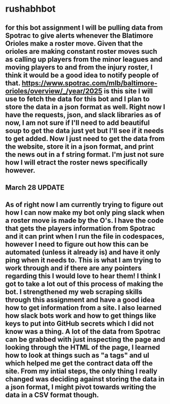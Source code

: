 # rushabhbot


## for this bot assignment I will be pulling data from Spotrac to give alerts whenever the Blatimore Orioles make a roster move. Given that the orioles are making constant roster moves such as calling up players from the minor leagues and moving players to and from the injury roster, I think it would be a good idea to notify people of that. https://www.spotrac.com/mlb/baltimore-orioles/overview/_/year/2025 is this site I will use to fetch the data for this bot and I plan to store the data in a json format as well. Right now I have the requests, json, and slack libraries as of now, I am not sure if I'll need to add beautiful soup to get the data just yet but I'll see if it needs to get added. Now I just need to get the data from the website, store it in a json format, and print the news out in a f string format. I'm just not sure how I will etract the roster news specifically however. 

## March 28 UPDATE

## As of right now I am currently trying to figure out how I can now make my bot only ping slack when a roster move is made by the O's. I have the code that gets the players information from Spotrac and it can print when I run the file in codespaces, however I need to figure out how this can be automated (unless it already is) and have it only ping when it needs to. This is what I am trying to work through and if there are any pointers regarding this I would love to hear them! I think I got to take a lot out of this process of making the bot. I strengthened my web scraping skills through this assignment and have a good idea how to get information from a site. I also learned how slack bots work and how to get things like keys to put into GitHub secrets which I did not know was a thing. A lot of the data from Spotrac can be grabbed with just inspecting the page and looking through the HTML of the page, I learned how to look at things such as "a tags" and ul which helped me get the contract data off the site. From my intial steps, the only thing I really changed was deciding against storing the data in a json format, I might pivot towards writing the data in a CSV format though.
